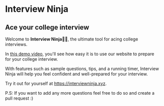 # Interview Ninja

## Ace your college interview

Welcome to **Interview Ninja🥷🏻**, the ultimate tool for acing college interviews.

In [this demo video](https://www.youtube.com/watch?v=oUMSHF_Yg80), you'll see how easy it is to use our website to prepare for your college interview.

With features such as sample questions, tips, and a running timer, Interview Ninja will help you feel confident and well-prepared for your interview.

Try it out for yourself at https://interviewninja.xyz.

P.S: If you want to add any more questions feel free to do so and create a pull request :)
